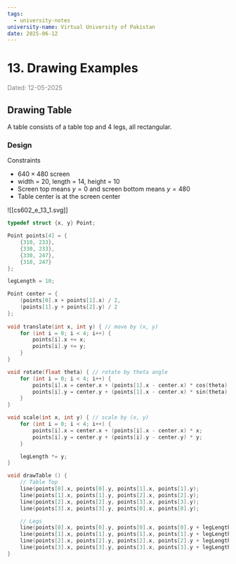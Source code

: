 ```yaml
---
tags:
  - university-notes
university-name: Virtual University of Pakistan
date: 2025-06-12
---
```


# 13. Drawing Examples

<span style="color: gray;">Dated: 12-05-2025</span>

## Drawing Table

A table consists of a table top and 4 legs, all rectangular.

### Design

Constraints

- $640 \times 480$ screen
- width = 20, length = 14, height = 10
- Screen top means $y = 0$ and screen bottom means $y = 480$
- Table center is at the screen center

![[cs602_e_13_1.svg]]

```cpp
typedef struct {x, y} Point;

Point points[4] = {
	{310, 233},
	{330, 233},
	{330, 247},
	{310, 247}
};

legLength = 10;

Point center = {
	(points[0].x + points[1].x) / 2,
	(points[1].y + points[2].y) / 2
};
	
void translate(int x, int y) { // move by (x, y)
	for (int i = 0; i < 4; i++) {
		points[i].x += x;
		points[i].y += y;
	}
}

void rotate(float theta) { // rotate by theta angle
	for (int i = 0; i < 4; i++) {
		points[i].x = center.x + (points[1].x - center.x) * cos(theta) - (points[i].y - center.y) * sin(theta);
		points[i].y = center.y + (points[1].x - center.x) * sin(theta) + (points[i].y - center.y) * cos(theta);
	}
}

void scale(int x, int y) { // scale by (x, y)
	for (int i = 0; i < 4; i++) {
		points[i].x = center.x + (points[i].x - center.x) * x;
		points[i].y = center.y + (points[i].y - center.y) * y;
	}

	legLength *= y;
}

void drawTable () {
	// Table Top
	line(points[0].x, points[0].y, points[1].x, points[1].y);
	line(points[1].x, points[1].y, points[2].x, points[2].y);
	line(points[2].x, points[2].y, points[3].x, points[3].y);
	line(points[3].x, points[3].y, points[0].x, points[0].y);

	// Legs
	line(points[0].x, points[0].y, points[0].x, points[0].y + legLength);
	line(points[1].x, points[1].y, points[1].x, points[1].y + legLength);
	line(points[2].x, points[2].y, points[2].x, points[2].y + legLength);
	line(points[3].x, points[3].y, points[3].x, points[3].y + legLength);
}
```